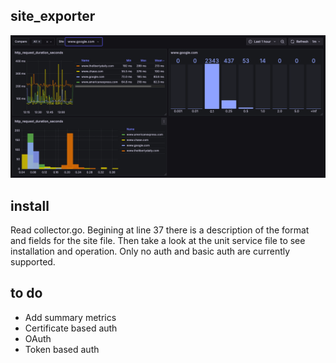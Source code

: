 ## site_exporter

![alt text](image.png "image")


## install

Read collector.go.  Begining at line 37 there is a description of the format and fields for the site file.  Then take a look at the unit service file to see installation and operation. Only no auth and basic auth are currently supported.

## to do

- Add summary metrics
- Certificate based auth
- OAuth
- Token based auth